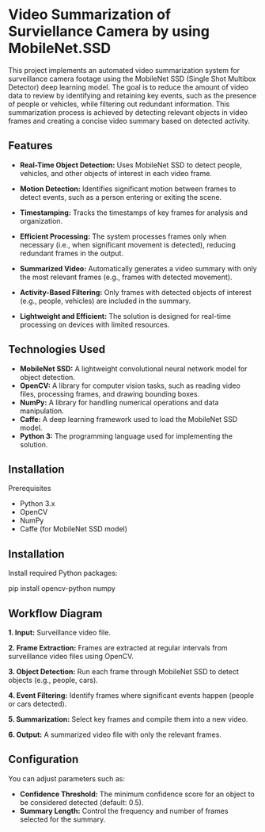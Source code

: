 # Video Summarization of Surviellance Camera by using MobileNet.SSD

This project implements an automated video summarization system for surveillance camera footage using the MobileNet SSD (Single Shot Multibox Detector) deep learning model. The goal is to reduce the amount of video data to review by identifying and retaining key events, such as the presence of people or vehicles, while filtering out redundant information. This summarization process is achieved by detecting relevant objects in video frames and creating a concise video summary based on detected activity.

## Features
- **Real-Time Object Detection:** Uses MobileNet SSD to detect people, vehicles, and other objects of interest in each video frame.
  
- **Motion Detection:** Identifies significant motion between frames to detect events, such as a person entering or exiting the scene.
  
- **Timestamping:** Tracks the timestamps of key frames for analysis and organization.
  
- **Efficient Processing:** The system processes frames only when necessary (i.e., when significant movement is detected), reducing redundant frames in the output.
  
- **Summarized Video:** Automatically generates a video summary with only the most relevant frames (e.g., frames with detected movement).
  
- **Activity-Based Filtering:** Only frames with detected objects of interest (e.g., people, vehicles) are included in the summary.
  
- **Lightweight and Efficient:** The solution is designed for real-time processing on devices with limited resources.

## Technologies Used
- **MobileNet SSD:** A lightweight convolutional neural network model for object detection.
- **OpenCV:** A library for computer vision tasks, such as reading video files, processing frames, and drawing bounding boxes.
- **NumPy:** A library for handling numerical operations and data manipulation.
- **Caffe:**  A deep learning framework used to load the MobileNet SSD model.
- **Python 3:** The programming language used for implementing the solution.

## Installation
Prerequisites
- Python 3.x
- OpenCV
- NumPy
- Caffe (for MobileNet SSD model)

## Installation
Install required Python packages:

pip install opencv-python numpy

  
## Workflow Diagram 
**1. Input:** Surveillance video file.
  
**2. Frame Extraction:** Frames are extracted at regular intervals from surveillance video files using OpenCV.

**3. Object Detection:** Run each frame through MobileNet SSD to detect objects (e.g., people, cars).

**4. Event Filtering:** Identify frames where significant events happen (people or cars detected).

**5. Summarization:** Select key frames and compile them into a new video.

**6. Output:** A summarized video file with only the relevant frames.

## Configuration
You can adjust parameters such as:

- **Confidence Threshold:** The minimum confidence score for an object to be considered detected (default: 0.5).
- **Summary Length:** Control the frequency and number of frames selected for the summary.

  
